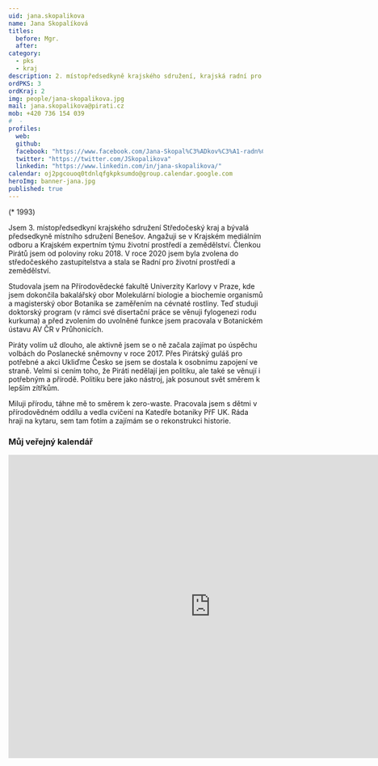 ```yaml
---
uid: jana.skopalikova
name: Jana Skopalíková
titles:
  before: Mgr.
  after: 
category:
  - pks
  - kraj
description: 2. místopředsedkyně krajského sdružení, krajská radní pro životní prostřední a zemědělství
ordPKS: 3
ordKraj: 2
img: people/jana-skopalikova.jpg
mail: jana.skopalikova@pirati.cz
mob: +420 736 154 039
#  - 
profiles:
  web:
  github:
  facebook: "https://www.facebook.com/Jana-Skopal%C3%ADkov%C3%A1-radn%C3%AD-pro-%C5%BEivotn%C3%AD-prost%C5%99ed%C3%AD-a-zem%C4%9Bd%C4%9Blstv%C3%AD-102620981865843"
  twitter: "https://twitter.com/JSkopalikova"
  linkedin: "https://www.linkedin.com/in/jana-skopalikova/"
calendar: oj2pgcouoq0tdnlqfgkpksumdo@group.calendar.google.com
heroImg: banner-jana.jpg
published: true
---
```


(* 1993) 

Jsem 3. místopředsedkyní krajského sdružení Středočeský kraj a bývalá předsedkyně místního sdružení Benešov. Angažuji se v Krajském mediálním odboru a Krajském expertním týmu životní prostředí a zemědělství. Členkou Pirátů jsem od poloviny roku 2018. V roce 2020 jsem byla zvolena do středočeského zastupitelstva a stala se Radní pro životní prostředí a zemědělství.

Studovala jsem na Přírodovědecké fakultě Univerzity Karlovy v Praze, kde jsem dokončila bakalářský obor Molekulární biologie a biochemie organismů a magisterský obor Botanika se zaměřením na cévnaté rostliny. Teď studuji doktorský program (v rámci své disertační práce se věnuji fylogenezi rodu kurkuma) a před zvolením do uvolněné funkce jsem pracovala v Botanickém ústavu AV ČR v Průhonicích.

Piráty volím už dlouho, ale aktivně jsem se o ně začala zajímat po úspěchu volbách do Poslanecké sněmovny v roce 2017. Přes Pirátský guláš pro potřebné a akci Ukliďme Česko se jsem se dostala k osobnímu zapojení ve straně. Velmi si cením toho, že Piráti nedělají jen politiku, ale také se věnují i potřebným a přírodě. Politiku bere jako nástroj, jak posunout svět směrem k lepším zítřkům.

Miluji přírodu, táhne mě to směrem k zero-waste. Pracovala jsem s dětmi v přírodovědném oddílu a vedla cvičení na Katedře botaniky PřF UK. Ráda hraji na kytaru, sem tam fotím a zajímám se o rekonstrukci historie.

### Můj veřejný kalendář
<iframe src="https://calendar.google.com/calendar/embed?src=oj2pgcouoq0tdnlqfgkpksumdo%40group.calendar.google.com&ctz=Europe%2FPrague" style="border: 0" width="800" height="600" frameborder="0" scrolling="no"></iframe>

